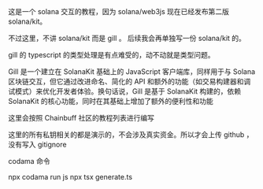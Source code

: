这是一个 solana 交互的教程，因为 solana/web3js 现在已经发布第二版 solana/kit。

不过这里，不讲 solana/kit 而是 gill 。 后续我会再单独写一份 solana/kit 的。

gill 的 typescript 的类型处理是有点难受的，动不动就是类型问题。

Gill 是一个建立在 SolanaKit 基础上的 JavaScript 客户端库，同样用于与 Solana 区块链交互，但它通过改进命名、简化的 API 和额外的功能（如交易构建器和调试模式）来优化开发者体验。换句话说，Gill 是基于 SolanaKit 构建的，依赖 SolanaKit 的核心功能，同时在其基础上增加了额外的便利性和功能

这里会按照 Chainbuff 社区的教程列表进行编写

这里的所有私钥相关的都是演示的，不会涉及真实资金。所以才会上传 github ，没有写入 gitignore

codama 命令

npx codama run js
npx tsx generate.ts
